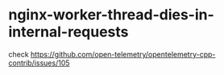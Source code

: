 # nginx-worker-thread-dies-in-internal-requests
check https://github.com/open-telemetry/opentelemetry-cpp-contrib/issues/105
